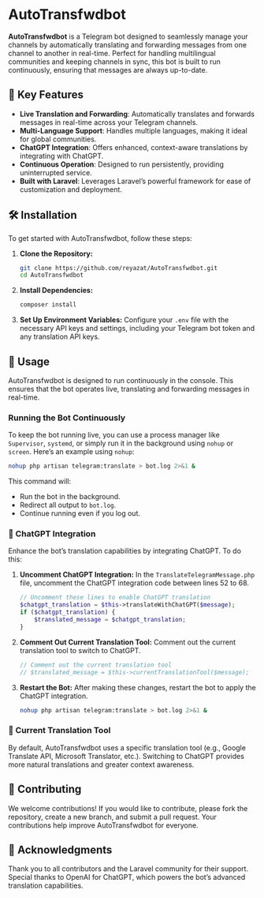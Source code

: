 # AutoTransfwdbot

**AutoTransfwdbot** is a Telegram bot designed to seamlessly manage your channels by automatically translating and forwarding messages from one channel to another in real-time. Perfect for handling multilingual communities and keeping channels in sync, this bot is built to run continuously, ensuring that messages are always up-to-date.

## 🚀 Key Features

- **Live Translation and Forwarding**: Automatically translates and forwards messages in real-time across your Telegram channels.
- **Multi-Language Support**: Handles multiple languages, making it ideal for global communities.
- **ChatGPT Integration**: Offers enhanced, context-aware translations by integrating with ChatGPT.
- **Continuous Operation**: Designed to run persistently, providing uninterrupted service.
- **Built with Laravel**: Leverages Laravel’s powerful framework for ease of customization and deployment.

## 🛠️ Installation

To get started with AutoTransfwdbot, follow these steps:

1. **Clone the Repository:**

    ```bash
    git clone https://github.com/reyazat/AutoTransfwdbot.git
    cd AutoTransfwdbot
    ```

2. **Install Dependencies:**

    ```bash
    composer install
    ```

3. **Set Up Environment Variables:**
   Configure your `.env` file with the necessary API keys and settings, including your Telegram bot token and any translation API keys.

## 🔧 Usage

AutoTransfwdbot is designed to run continuously in the console. This ensures that the bot operates live, translating and forwarding messages in real-time.

### Running the Bot Continuously

To keep the bot running live, you can use a process manager like `Supervisor`, `systemd`, or simply run it in the background using `nohup` or `screen`. Here’s an example using `nohup`:

```bash
nohup php artisan telegram:translate > bot.log 2>&1 &
```

This command will:

- Run the bot in the background.
- Redirect all output to `bot.log`.
- Continue running even if you log out.

### 📢 ChatGPT Integration

Enhance the bot’s translation capabilities by integrating ChatGPT. To do this:

1. **Uncomment ChatGPT Integration:**
   In the `TranslateTelegramMessage.php` file, uncomment the ChatGPT integration code between lines 52 to 68.

   ```php
   // Uncomment these lines to enable ChatGPT translation
   $chatgpt_translation = $this->translateWithChatGPT($message);
   if ($chatgpt_translation) {
       $translated_message = $chatgpt_translation;
   }
   ```

2. **Comment Out Current Translation Tool:**
   Comment out the current translation tool to switch to ChatGPT.

   ```php
   // Comment out the current translation tool
   // $translated_message = $this->currentTranslationTool($message);
   ```

3. **Restart the Bot:**
   After making these changes, restart the bot to apply the ChatGPT integration.

   ```bash
   nohup php artisan telegram:translate > bot.log 2>&1 &
   ```

### 🔄 Current Translation Tool

By default, AutoTransfwdbot uses a specific translation tool (e.g., Google Translate API, Microsoft Translator, etc.). Switching to ChatGPT provides more natural translations and greater context awareness.


## 🤝 Contributing

We welcome contributions! If you would like to contribute, please fork the repository, create a new branch, and submit a pull request. Your contributions help improve AutoTransfwdbot for everyone.

## 🌟 Acknowledgments

Thank you to all contributors and the Laravel community for their support. Special thanks to OpenAI for ChatGPT, which powers the bot’s advanced translation capabilities.
